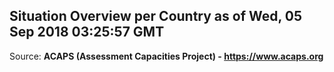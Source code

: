 ## Situation Overview per Country as of Wed, 05 Sep 2018 03:25:57 GMT

Source: **ACAPS (Assessment Capacities Project) - https://www.acaps.org**
